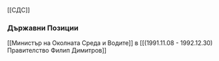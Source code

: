 [[СДС]]

### Държавни Позиции
[[Министър на Околната Среда и Водите]] в [[(1991.11.08 - 1992.12.30) Правителство Филип Димитров]]